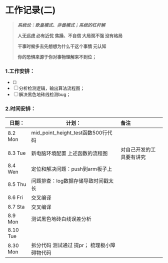 # 工作记录(二)

> ***系统论：欧皇模式、非酋模式；系统的杠杆解***
>
> **人无远虑 必有近忧  焦躁、不自信 大局观不强 没有格局**
>
> **干事时候多去先想想为什么干这个事情 元认知**
>
> **你的恐惧来源于你对事物理解来不到位；**

### 1.工作安排：

- [ ] 
- [ ] 分析检测逻辑，输出算法流程图；
- [ ] 解决黑色地砖线检测bug；

### 2.时间安排：

| 日期：     | 计划：                                       | 备注                     |
| ---------- | -------------------------------------------- | :----------------------- |
| 8.2   Mon  | mid_point_height_test函数500行代码           |                          |
| 8.3   Tue  | 新电脑环境配置  上述函数的流程图             | 对自己开发的工具要有讲究 |
| 8.4   Wen  | 定位和解决问题：push到arm板子上              |                          |
| 8.5   Thu  | 问题排查：log数据存储导致时间戳太长          |                          |
| 8.6   Fri  | 交叉编译                                     |                          |
| 8.7   Sta  | 交叉编译                                     |                          |
| 8.9   Mon  | 测试黑色地砖白线误差分析                     |                          |
| 8.10   Tue |                                              |                          |
| 8.30  Mon  | 拆分代码 测试通过 提pr；  梳理极小障碍物代码 |                          |

